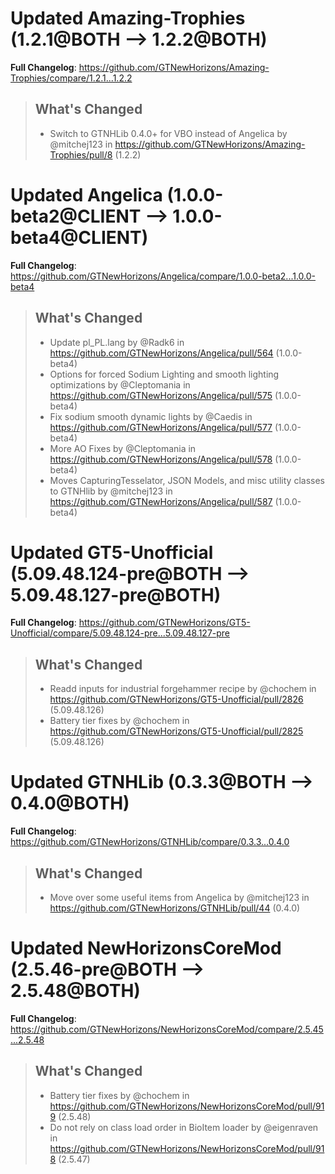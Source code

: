 # Updated Amazing-Trophies (1.2.1@BOTH --> 1.2.2@BOTH)
**Full Changelog**: https://github.com/GTNewHorizons/Amazing-Trophies/compare/1.2.1...1.2.2
>## What's Changed
> * Switch to GTNHLib 0.4.0+ for VBO instead of Angelica by @mitchej123 in https://github.com/GTNewHorizons/Amazing-Trophies/pull/8 (1.2.2)
>

# Updated Angelica (1.0.0-beta2@CLIENT --> 1.0.0-beta4@CLIENT)
**Full Changelog**: https://github.com/GTNewHorizons/Angelica/compare/1.0.0-beta2...1.0.0-beta4
>## What's Changed
> * Update pl_PL.lang by @Radk6 in https://github.com/GTNewHorizons/Angelica/pull/564 (1.0.0-beta4)
> * Options for forced Sodium Lighting and smooth lighting optimizations by @Cleptomania in https://github.com/GTNewHorizons/Angelica/pull/575 (1.0.0-beta4)
> * Fix sodium smooth dynamic lights by @Caedis in https://github.com/GTNewHorizons/Angelica/pull/577 (1.0.0-beta4)
> * More AO Fixes by @Cleptomania in https://github.com/GTNewHorizons/Angelica/pull/578 (1.0.0-beta4)
> * Moves CapturingTesselator, JSON Models, and misc utility classes to GTNHlib by @mitchej123 in https://github.com/GTNewHorizons/Angelica/pull/587 (1.0.0-beta4)
>

# Updated GT5-Unofficial (5.09.48.124-pre@BOTH --> 5.09.48.127-pre@BOTH)
**Full Changelog**: https://github.com/GTNewHorizons/GT5-Unofficial/compare/5.09.48.124-pre...5.09.48.127-pre
>## What's Changed
> * Readd inputs for industrial forgehammer recipe by @chochem in https://github.com/GTNewHorizons/GT5-Unofficial/pull/2826 (5.09.48.126)
> * Battery tier fixes by @chochem in https://github.com/GTNewHorizons/GT5-Unofficial/pull/2825 (5.09.48.126)
>

# Updated GTNHLib (0.3.3@BOTH --> 0.4.0@BOTH)
**Full Changelog**: https://github.com/GTNewHorizons/GTNHLib/compare/0.3.3...0.4.0
>## What's Changed
> * Move over some useful items from Angelica by @mitchej123 in https://github.com/GTNewHorizons/GTNHLib/pull/44 (0.4.0)
>

# Updated NewHorizonsCoreMod (2.5.46-pre@BOTH --> 2.5.48@BOTH)
**Full Changelog**: https://github.com/GTNewHorizons/NewHorizonsCoreMod/compare/2.5.45...2.5.48
>## What's Changed
> * Battery tier fixes by @chochem in https://github.com/GTNewHorizons/NewHorizonsCoreMod/pull/919 (2.5.48)
> * Do not rely on class load order in BioItem loader by @eigenraven in https://github.com/GTNewHorizons/NewHorizonsCoreMod/pull/918 (2.5.47)
>

